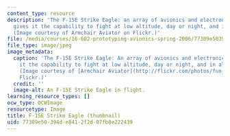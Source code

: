 ```yaml
---
content_type: resource
description: 'The F-15E Strike Eagle: an array of avionics and electronics systems
  gives it the capability to fight at low altitude, day or night, and in all weather.
  (Image courtesy of Armchair Aviator on Flickr.)'
file: /media/courses/16-682-prototyping-avionics-spring-2006/77309e50394de8412f2d07fb8e222439_16-682s06-th.jpg
file_type: image/jpeg
image_metadata:
  caption: 'The F-15E Strike Eagle: An array of avionics and electronics systems gives
    it the capability to fight at low altitude, day or night, and in all weather.
    (Image courtesy of [Armchair Aviator](http://flickr.com/photos/fun_flying/) on
    Flickr.)'
  credit: ''
  image-alt: An F-15E Strike Eagle in flight.
learning_resource_types: []
ocw_type: OCWImage
resourcetype: Image
title: F-15E Strike Eagle (thumbnail)
uid: 77309e50-394d-e841-2f2d-07fb8e222439
---
```

